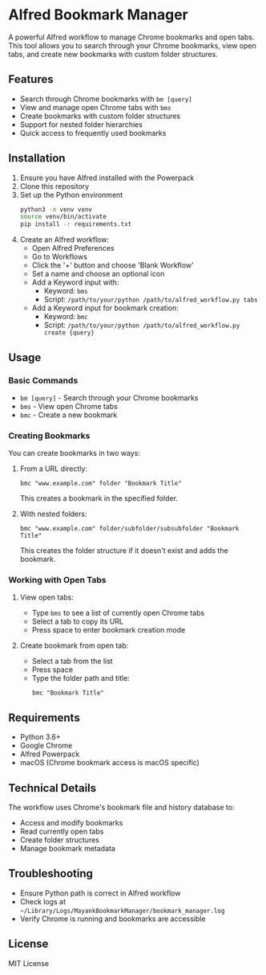 # Alfred Bookmark Manager

A powerful Alfred workflow to manage Chrome bookmarks and open tabs. This tool allows you to search through your Chrome bookmarks, view open tabs, and create new bookmarks with custom folder structures.

## Features

- Search through Chrome bookmarks with `bm [query]`
- View and manage open Chrome tabs with `bms`
- Create bookmarks with custom folder structures
- Support for nested folder hierarchies
- Quick access to frequently used bookmarks

## Installation

1. Ensure you have Alfred installed with the Powerpack
2. Clone this repository
3. Set up the Python environment
   ```bash
   python3 -m venv venv
   source venv/bin/activate
   pip install -r requirements.txt
   ```
4. Create an Alfred workflow:
   - Open Alfred Preferences
   - Go to Workflows
   - Click the '+' button and choose 'Blank Workflow'
   - Set a name and choose an optional icon
   - Add a Keyword input with:
     - Keyword: `bms`
     - Script: `/path/to/your/python /path/to/alfred_workflow.py tabs`
   - Add a Keyword input for bookmark creation:
     - Keyword: `bmc`
     - Script: `/path/to/your/python /path/to/alfred_workflow.py create {query}`

## Usage

### Basic Commands

- `bm [query]` - Search through your Chrome bookmarks
- `bms` - View open Chrome tabs
- `bmc` - Create a new bookmark

### Creating Bookmarks

You can create bookmarks in two ways:

1. From a URL directly:
   ```
   bmc "www.example.com" folder "Bookmark Title"
   ```
   This creates a bookmark in the specified folder.

2. With nested folders:
   ```
   bmc "www.example.com" folder/subfolder/subsubfolder "Bookmark Title"
   ```
   This creates the folder structure if it doesn't exist and adds the bookmark.

### Working with Open Tabs

1. View open tabs:
   - Type `bms` to see a list of currently open Chrome tabs
   - Select a tab to copy its URL
   - Press space to enter bookmark creation mode

2. Create bookmark from open tab:
   - Select a tab from the list
   - Press space
   - Type the folder path and title:
     ```
     bmc "Bookmark Title"
     ```

## Requirements

- Python 3.6+
- Google Chrome
- Alfred Powerpack
- macOS (Chrome bookmark access is macOS specific)

## Technical Details

The workflow uses Chrome's bookmark file and history database to:
- Access and modify bookmarks
- Read currently open tabs
- Create folder structures
- Manage bookmark metadata

## Troubleshooting

- Ensure Python path is correct in Alfred workflow
- Check logs at `~/Library/Logs/MayankBookmarkManager/bookmark_manager.log`
- Verify Chrome is running and bookmarks are accessible

## License

MIT License 